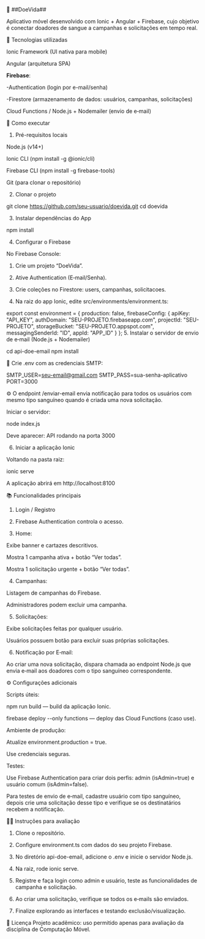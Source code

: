 📱 ##DoeVida##

Aplicativo móvel desenvolvido com Ionic + Angular + Firebase, cujo objetivo é conectar doadores de sangue a campanhas e solicitações em tempo real.

🧩 Tecnologias utilizadas

Ionic Framework (UI nativa para mobile)

Angular (arquitetura SPA)

**Firebase**:

   -Authentication (login por e-mail/senha)

   -Firestore (armazenamento de dados: usuários, campanhas, solicitações)

Cloud Functions / Node.js + Nodemailer (envio de e‑mail)

🚀 Como executar

1. Pré-requisitos locais

Node.js (v14+)

Ionic CLI (npm install -g @ionic/cli)

Firebase CLI (npm install -g firebase-tools)

Git (para clonar o repositório)

2. Clonar o projeto

git clone https://github.com/seu-usuario/doevida.git
cd doevida

3. Instalar dependências do App

npm install

4. Configurar o Firebase

No Firebase Console:

1. Crie um projeto “DoeVida”.


2. Ative Authentication (E‑mail/Senha).


3. Crie coleções no Firestore: users, campanhas, solicitacoes.


4. Na raiz do app Ionic, edite src/environments/environment.ts:

export const environment = {
  production: false,
  firebaseConfig: {
    apiKey: "API_KEY",
    authDomain: "SEU-PROJETO.firebaseapp.com",
    projectId: "SEU-PROJETO",
    storageBucket: "SEU-PROJETO.appspot.com",
    messagingSenderId: "ID",
    appId: "APP_ID"
  }
};
5. Instalar o servidor de envio de e‑mail (Node.js + Nodemailer)

cd api-doe-email
npm install

📌 Crie .env com as credenciais SMTP:

SMTP_USER=seu-email@gmail.com
SMTP_PASS=sua-senha-aplicativo
PORT=3000

⚙️ O endpoint /enviar-email envia notificação para todos os usuários com mesmo tipo sanguíneo quando é criada uma nova solicitação.

Iniciar o servidor:

node index.js

Deve aparecer: API rodando na porta 3000

6. Iniciar a aplicação Ionic

Voltando na pasta raiz:

ionic serve

A aplicação abrirá em http://localhost:8100

📚 Funcionalidades principais

1. Login / Registro

2. Firebase Authentication controla o acesso.

3. Home:

Exibe banner e cartazes descritivos.

Mostra 1 campanha ativa + botão “Ver todas”.

Mostra 1 solicitação urgente + botão “Ver todas”.

4. Campanhas:

Listagem de campanhas do Firebase.

Administradores podem excluir uma campanha.

5. Solicitações:

Exibe solicitações feitas por qualquer usuário.

Usuários possuem botão para excluir suas próprias solicitações.

6. Notificação por E‑mail:

Ao criar uma nova solicitação, dispara chamada ao endpoint Node.js que envia e‑mail aos doadores com o tipo sanguíneo correspondente.

⚙️ Configurações adicionais

Scripts úteis:

npm run build — build da aplicação Ionic.

firebase deploy --only functions — deploy das Cloud Functions (caso use).


Ambiente de produção:

Atualize environment.production = true.

Use credenciais seguras.

Testes:

Use Firebase Authentication para criar dois perfis: admin (isAdmin=true) e usuário comum (isAdmin=false).

Para testes de envio de e‑mail, cadastre usuário com tipo sanguíneo, depois crie uma solicitação desse tipo e verifique se os destinatários recebem a notificação.

👨‍🏫 Instruções para avaliação

1. Clone o repositório.

2. Configure environment.ts com dados do seu projeto Firebase.

3. No diretório api-doe-email, adicione o .env e inicie o servidor Node.js.

4. Na raiz, rode ionic serve.

5. Registre e faça login como admin e usuário, teste as funcionalidades de campanha e solicitação.

6. Ao criar uma solicitação, verifique se todos os e‑mails são enviados.

7. Finalize explorando as interfaces e testando exclusão/visualização.


📝 Licença
Projeto acadêmico: uso permitido apenas para avaliação da disciplina de Computação Móvel.
